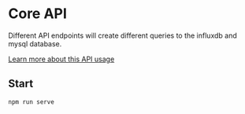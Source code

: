 # Core API
Different API endpoints will create different queries to the influxdb and mysql database.

[Learn more about this API usage](https://cusense.net/portal/#!/apis/7663e426-e4e5-4cee-a3e4-26e4e57cee4c/pages/9d46f643-4652-44eb-86f6-434652b4ebb0)

## Start
`npm run serve`
